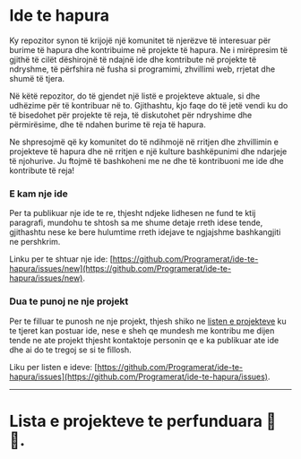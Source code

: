 # Ide te hapura

Ky repozitor synon të krijojë një komunitet të njerëzve të interesuar për burime të hapura dhe kontribuime në projekte të hapura. Ne i mirëpresim të gjithë të cilët dëshirojnë të ndajnë ide dhe kontribute në projekte të ndryshme, të përfshira në fusha si programimi, zhvillimi web, rrjetat dhe shumë të tjera.

Në këtë repozitor, do të gjendet një listë e projekteve aktuale, si dhe udhëzime për të kontribuar në to. Gjithashtu, kjo faqe do të jetë vendi ku do të bisedohet për projekte të reja, të diskutohet për ndryshime dhe përmirësime, dhe të ndahen burime të reja të hapura.

Ne shpresojmë që ky komunitet do të ndihmojë në rritjen dhe zhvillimin e projekteve të hapura dhe në rritjen e një kulture bashkëpunimi dhe ndarjeje të njohurive. Ju ftojmë të bashkoheni me ne dhe të kontribuoni me ide dhe kontribute të reja!

### E kam nje ide

Per ta publikuar nje ide te re, thjesht ndjeke lidhesen ne fund te ktij paragrafi, mundohu te shtosh sa me shume detaje rreth idese tende, gjithashtu nese ke bere hulumtime rreth idejave te ngjajshme bashkangjiti ne pershkrim.

Linku per te shtuar nje ide: [https://github.com/Programerat/ide-te-hapura/issues/new](https://github.com/Programerat/ide-te-hapura/issues/new).

### Dua te punoj ne nje projekt

Per te filluar te punosh ne nje projekt, thjesh shiko ne [listen e projekteve](https://github.com/Programerat/ide-te-hapura/issues) ku te tjeret kan postuar ide, nese e sheh qe mundesh me kontribu me dijen tende ne ate projekt thjesht kontaktoje personin qe e ka publikuar ate ide dhe ai do te tregoj se si te fillosh.


Liku per listen e ideve: [https://github.com/Programerat/ide-te-hapura/issues](https://github.com/Programerat/ide-te-hapura/issues).

-----

# Lista e projekteve te perfunduara 🚀🎉.
